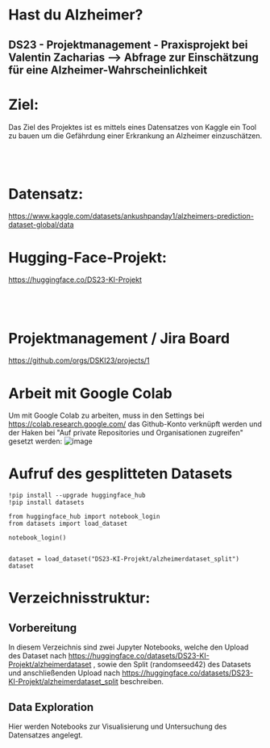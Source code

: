 # Hast du Alzheimer?
## DS23 - Projektmanagement - Praxisprojekt bei Valentin Zacharias --> Abfrage zur Einschätzung für eine Alzheimer-Wahrscheinlichkeit

# Ziel:
Das Ziel des Projektes ist es mittels eines Datensatzes von Kaggle ein Tool zu bauen um die Gefährdung einer Erkrankung an Alzheimer einzuschätzen. </br></br></br></br>

# Datensatz:
https://www.kaggle.com/datasets/ankushpanday1/alzheimers-prediction-dataset-global/data

# Hugging-Face-Projekt:
https://huggingface.co/DS23-KI-Projekt </br></br></br></br>

# Projektmanagement / Jira Board
https://github.com/orgs/DSKI23/projects/1 

# Arbeit mit Google Colab
Um mit Google Colab zu arbeiten, muss in den Settings bei https://colab.research.google.com/ das Github-Konto verknüpft werden und der Haken bei "Auf private Repositories und Organisationen zugreifen" gesetzt werden:
![image](https://github.com/user-attachments/assets/138466f5-aa1a-4040-94f4-b3a36c95ce32)

# Aufruf des gesplitteten Datasets
```
!pip install --upgrade huggingface_hub
!pip install datasets

from huggingface_hub import notebook_login
from datasets import load_dataset

notebook_login()


dataset = load_dataset("DS23-KI-Projekt/alzheimerdataset_split")
dataset
```


# Verzeichnisstruktur:
## Vorbereitung
In diesem Verzeichnis sind zwei Jupyter Notebooks, welche den Upload des Dataset nach https://huggingface.co/datasets/DS23-KI-Projekt/alzheimerdataset , sowie den Split (randomseed42) des Datasets und anschließenden Upload nach https://huggingface.co/datasets/DS23-KI-Projekt/alzheimerdataset_split beschreiben.

## Data Exploration
Hier werden Notebooks zur Visualisierung und Untersuchung des Datensatzes angelegt.
